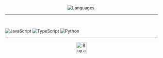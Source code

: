 <p align="center">
    <br>
    <img src="https://github-readme-stats.vercel.app/api/top-langs/?username=Niskii3&layout=compact&theme=midnight-purple" alt="Languages." />

</p>
<hr>

<br>

![JavaScript](https://img.shields.io/badge/-JavaScript-000000?style=for-the-badge&logo=javascript)
![TypeScript](https://img.shields.io/badge/-TypeScript-000000?style=for-the-badge&logo=typescript)
![Python](https://img.shields.io/badge/-Python-000000?style=for-the-badge&logo=python)

<hr>

  <p align="center">
  <a href="https://ko-fi.com/niskii" target="_blank">
    <img height="36" style="border:0px;height:36px;" src="https://cdn.ko-fi.com/cdn/kofi3.png?v=2" border="0" alt='Buy a coffee for me ko-fi.com' />
  </a>
</p>
